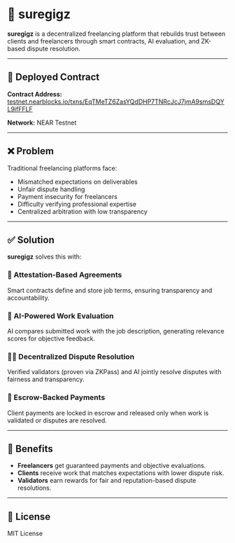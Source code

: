 # 🚀 suregigz

**suregigz** is a decentralized freelancing platform that rebuilds trust between clients and freelancers through smart contracts, AI evaluation, and ZK-based dispute resolution.

---

## 🔗 Deployed Contract

**Contract Address:** [testnet.nearblocks.io/txns/EqTMeTZ6ZasYQdDHP7TNRcJcJ7jmA9smsDQYL9ifFFLF](https://testnet.nearblocks.io/txns/EqTMeTZ6ZasYQdDHP7TNRcJcJ7jmA9smsDQYL9ifFFLF)

**Network:** NEAR Testnet

---

## ❌ Problem

Traditional freelancing platforms face:

- Mismatched expectations on deliverables
- Unfair dispute handling
- Payment insecurity for freelancers
- Difficulty verifying professional expertise
- Centralized arbitration with low transparency

---

## ✅ Solution

**suregigz** solves this with:

### 🔐 Attestation-Based Agreements  
Smart contracts define and store job terms, ensuring transparency and accountability.

### 🤖 AI-Powered Work Evaluation  
AI compares submitted work with the job description, generating relevance scores for objective feedback.

### 🧑‍⚖️ Decentralized Dispute Resolution  
Verified validators (proven via ZKPass) and AI jointly resolve disputes with fairness and transparency.

### 💸 Escrow-Backed Payments  
Client payments are locked in escrow and released only when work is validated or disputes are resolved.

---

## 🌟 Benefits

- **Freelancers** get guaranteed payments and objective evaluations.
- **Clients** receive work that matches expectations with lower dispute risk.
- **Validators** earn rewards for fair and reputation-based dispute resolutions.

---

## 📄 License

MIT License
